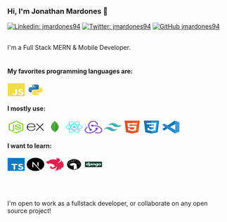 ### Hi, I'm Jonathan Mardones 👋
[![Linkedin: jmardones94](https://img.shields.io/badge/-jmardones94-blue?style=flat-square&logo=Linkedin&logoColor=white&link=https://www.linkedin.com/in/jmardones94/)](https://www.linkedin.com/in/jmardones94/)
[![Twitter: jmardones94](https://img.shields.io/twitter/follow/jmardones94?style=social)](https://twitter.com/jmardones94)
[![GitHub jmardones94](https://img.shields.io/github/followers/jmardones94?label=follow&style=social)](https://github.com/jmardones94)

<br>
I'm a Full Stack MERN & Mobile Developer. 
<br><br>

#### My favorites programming languages are: 
<div>
<img align="center" alt="JS icon" height="30" width="40" src="https://raw.githubusercontent.com/devicons/devicon/master/icons/javascript/javascript-plain.svg">
  <img align="center" alt="JS icon" height="30" width="40" src="https://raw.githubusercontent.com/devicons/devicon/master/icons/python/python-original.svg">
</div>

#### I mostly use:

<div>
  <img align="center" alt="JS icon" height="30" width="40" src="https://raw.githubusercontent.com/devicons/devicon/master/icons/nodejs/nodejs-plain.svg">
  <img align="center" alt="Express icon" height="30" width="40" src="https://raw.githubusercontent.com/devicons/devicon/master/icons/express/express-original.svg">
  <img align="center" alt="Mongo icon" height="30" width="40" src="https://raw.githubusercontent.com/devicons/devicon/master/icons/mongodb/mongodb-original.svg">
  <img align="center" alt="React icon" height="30" width="40" src="https://raw.githubusercontent.com/devicons/devicon/master/icons/react/react-original.svg">
  <img align="center" alt="Redux icon" height="30" width="40" src="https://raw.githubusercontent.com/devicons/devicon/master/icons/redux/redux-original.svg">
  <img align="center" alt="Tailwind icon" height="30" width="40" src="https://raw.githubusercontent.com/devicons/devicon/master/icons/tailwindcss/tailwindcss-plain.svg">
  <img align="center" alt="HTML icon" height="30" width="40" src="https://raw.githubusercontent.com/devicons/devicon/master/icons/html5/html5-original.svg">
  <img align="center" alt="CSS icon" height="30" width="40" src="https://raw.githubusercontent.com/devicons/devicon/master/icons/css3/css3-original.svg">
  
  <img align="center" alt="VSCode icon" height="30" width="40" src="https://raw.githubusercontent.com/devicons/devicon/master/icons/vscode/vscode-original.svg">
</div>

#### I want to learn:

<div>
  <img align="center" alt="TS icon" height="30" width="40" src="https://raw.githubusercontent.com/devicons/devicon/master/icons/typescript/typescript-original.svg">
  <img align="center" alt="NextJS icon" height="30" width="40" src="https://raw.githubusercontent.com/devicons/devicon/master/icons/nextjs/nextjs-original.svg">
  <img align="center" alt="NestJS icon" height="30" width="40" src="https://raw.githubusercontent.com/devicons/devicon/master/icons/nestjs/nestjs-plain.svg">
  <img align="center" alt="Deno icon" height="30" width="40" src="https://raw.githubusercontent.com/devicons/devicon/master/icons/denojs/denojs-original.svg">
  <img align="center" alt="Django icon" height="30" width="40" src="https://raw.githubusercontent.com/devicons/devicon/master/icons/django/django-original.svg">
</div>
<br><br><br>



I'm open to work as a fullstack developer, or collaborate on any open source project!
